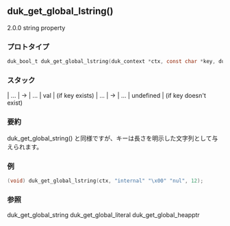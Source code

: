 ## duk_get_global_lstring() 

2.0.0 string property

### プロトタイプ

```c
duk_bool_t duk_get_global_lstring(duk_context *ctx, const char *key, duk_size_t key_len);
```

### スタック

| ... | -> | ... | val | (if key exists)
| ... | -> | ... | undefined | (if key doesn't exist)

### 要約

duk_get_global_string() と同様ですが、キーは長さを明示した文字列として与えられます。


### 例

```c
(void) duk_get_global_lstring(ctx, "internal" "\x00" "nul", 12);
```

### 参照

duk_get_global_string
duk_get_global_literal
duk_get_global_heapptr